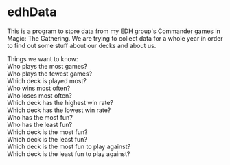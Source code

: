 # edhData
This is a program to store data from my EDH group's Commander games in Magic: The Gathering.  We are trying to collect data for a whole year in order to find out some stuff about our decks and about us.

Things we want to know:  
Who plays the most games?  
Who plays the fewest games?  
Which deck is played most?  
Who wins most often?  
Who loses most often?  
Which deck has the highest win rate?  
Which deck has the lowest win rate?  
Who has the most fun?  
Who has the least fun?  
Which deck is the most fun?  
Which deck is the least fun?  
Which deck is the most fun to play against?  
Which deck is the least fun to play against?  
